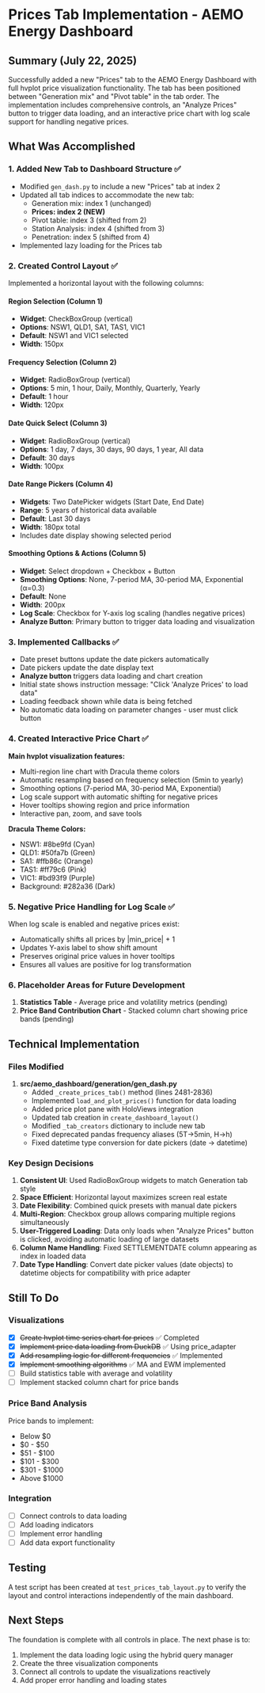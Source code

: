 # Prices Tab Implementation - AEMO Energy Dashboard

## Summary (July 22, 2025)

Successfully added a new "Prices" tab to the AEMO Energy Dashboard with full hvplot price visualization functionality. The tab has been positioned between "Generation mix" and "Pivot table" in the tab order. The implementation includes comprehensive controls, an "Analyze Prices" button to trigger data loading, and an interactive price chart with log scale support for handling negative prices.

## What Was Accomplished

### 1. Added New Tab to Dashboard Structure ✅
- Modified `gen_dash.py` to include a new "Prices" tab at index 2
- Updated all tab indices to accommodate the new tab:
  - Generation mix: index 1 (unchanged)
  - **Prices: index 2 (NEW)**
  - Pivot table: index 3 (shifted from 2)
  - Station Analysis: index 4 (shifted from 3) 
  - Penetration: index 5 (shifted from 4)
- Implemented lazy loading for the Prices tab

### 2. Created Control Layout ✅
Implemented a horizontal layout with the following columns:

#### Region Selection (Column 1)
- **Widget**: CheckBoxGroup (vertical)
- **Options**: NSW1, QLD1, SA1, TAS1, VIC1
- **Default**: NSW1 and VIC1 selected
- **Width**: 150px

#### Frequency Selection (Column 2)
- **Widget**: RadioBoxGroup (vertical)
- **Options**: 5 min, 1 hour, Daily, Monthly, Quarterly, Yearly
- **Default**: 1 hour
- **Width**: 120px

#### Date Quick Select (Column 3)
- **Widget**: RadioBoxGroup (vertical)
- **Options**: 1 day, 7 days, 30 days, 90 days, 1 year, All data
- **Default**: 30 days
- **Width**: 100px

#### Date Range Pickers (Column 4)
- **Widgets**: Two DatePicker widgets (Start Date, End Date)
- **Range**: 5 years of historical data available
- **Default**: Last 30 days
- **Width**: 180px total
- Includes date display showing selected period

#### Smoothing Options & Actions (Column 5)
- **Widget**: Select dropdown + Checkbox + Button
- **Smoothing Options**: None, 7-period MA, 30-period MA, Exponential (α=0.3)
- **Default**: None
- **Width**: 200px
- **Log Scale**: Checkbox for Y-axis log scaling (handles negative prices)
- **Analyze Button**: Primary button to trigger data loading and visualization

### 3. Implemented Callbacks ✅
- Date preset buttons update the date pickers automatically
- Date pickers update the date display text
- **Analyze button** triggers data loading and chart creation
- Initial state shows instruction message: "Click 'Analyze Prices' to load data"
- Loading feedback shown while data is being fetched
- No automatic data loading on parameter changes - user must click button

### 4. Created Interactive Price Chart ✅
**Main hvplot visualization features:**
- Multi-region line chart with Dracula theme colors
- Automatic resampling based on frequency selection (5min to yearly)
- Smoothing options (7-period MA, 30-period MA, Exponential)
- Log scale support with automatic shifting for negative prices
- Hover tooltips showing region and price information
- Interactive pan, zoom, and save tools

**Dracula Theme Colors:**
- NSW1: #8be9fd (Cyan)
- QLD1: #50fa7b (Green)
- SA1: #ffb86c (Orange)
- TAS1: #ff79c6 (Pink)
- VIC1: #bd93f9 (Purple)
- Background: #282a36 (Dark)

### 5. Negative Price Handling for Log Scale ✅
When log scale is enabled and negative prices exist:
- Automatically shifts all prices by |min_price| + 1
- Updates Y-axis label to show shift amount
- Preserves original price values in hover tooltips
- Ensures all values are positive for log transformation

### 6. Placeholder Areas for Future Development
1. **Statistics Table** - Average price and volatility metrics (pending)
2. **Price Band Contribution Chart** - Stacked column chart showing price bands (pending)

## Technical Implementation

### Files Modified
1. **src/aemo_dashboard/generation/gen_dash.py**
   - Added `_create_prices_tab()` method (lines 2481-2836)
   - Implemented `load_and_plot_prices()` function for data loading
   - Added price plot pane with HoloViews integration
   - Updated tab creation in `create_dashboard_layout()`
   - Modified `_tab_creators` dictionary to include new tab
   - Fixed deprecated pandas frequency aliases (5T→5min, H→h)
   - Fixed datetime type conversion for date pickers (date → datetime)

### Key Design Decisions
1. **Consistent UI**: Used RadioBoxGroup widgets to match Generation tab style
2. **Space Efficient**: Horizontal layout maximizes screen real estate
3. **Date Flexibility**: Combined quick presets with manual date pickers
4. **Multi-Region**: Checkbox group allows comparing multiple regions simultaneously
5. **User-Triggered Loading**: Data only loads when "Analyze Prices" button is clicked, avoiding automatic loading of large datasets
6. **Column Name Handling**: Fixed SETTLEMENTDATE column appearing as index in loaded data
7. **Date Type Handling**: Convert date picker values (date objects) to datetime objects for compatibility with price adapter

## Still To Do

### Visualizations
- [x] ~~Create hvplot time series chart for prices~~ ✅ Completed
- [x] ~~Implement price data loading from DuckDB~~ ✅ Using price_adapter
- [x] ~~Add resampling logic for different frequencies~~ ✅ Implemented
- [x] ~~Implement smoothing algorithms~~ ✅ MA and EWM implemented
- [ ] Build statistics table with average and volatility
- [ ] Implement stacked column chart for price bands

### Price Band Analysis
Price bands to implement:
- Below $0
- $0 - $50
- $51 - $100
- $101 - $300
- $301 - $1000
- Above $1000

### Integration
- [ ] Connect controls to data loading
- [ ] Add loading indicators
- [ ] Implement error handling
- [ ] Add data export functionality

## Testing

A test script has been created at `test_prices_tab_layout.py` to verify the layout and control interactions independently of the main dashboard.

## Next Steps

The foundation is complete with all controls in place. The next phase is to:
1. Implement the data loading logic using the hybrid query manager
2. Create the three visualization components
3. Connect all controls to update the visualizations reactively
4. Add proper error handling and loading states